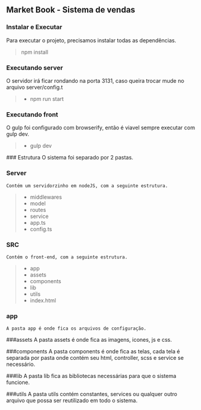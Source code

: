 ## Market Book - Sistema de vendas

### <i class="icon-hdd"></i> Instalar e Executar

Para executar o projeto, precisamos instalar todas as dependências.
> npm install

### Executando server
O servidor irá ficar rondando na porta 3131, caso queira trocar mude no arquivo
server/config.t
 > - npm run start

### Executando front
O gulp foi configurado com browserify, então é viavel sempre executar com gulp dev.
 > - gulp dev

###<i class="icon-folder-open"></i> Estrutura 
O sistema foi separado por 2 pastas.

### Server
    Contém um servidorzinho em nodeJS, com a seguinte estrutura.
    
> - middlewares
> - model
> - routes
> - service
> - app.ts
> - config.ts    

### SRC
    Contém o front-end, com a seguinte estrutura.        
   > - app
   > - assets
   > - components
   > - lib
   > - utils
  > - index.html

### app
	A pasta app é onde fica os arquivos de configuração.

###assets
	A pasta assets é onde fica as imagens, icones, js e css.

###components
	A pasta components é onde fica as telas, cada tela é separada por pasta onde contém seu html, controller, scss e service se necessário.

###lib
	A pasta lib fica as bibliotecas necessárias para que o sistema funcione.

###utils
	A pasta utils contém constantes, services ou qualquer outro arquivo que possa ser reutilizado em todo o sistema.